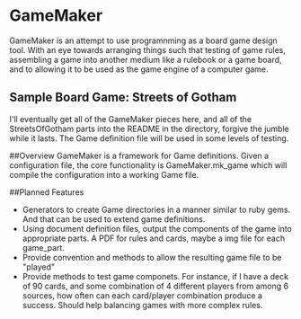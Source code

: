 # GameMaker
GameMaker is an attempt to use programnming as a board game design tool.
With an eye towards arranging things such that testing of game rules,
assembling a game into another medium like a rulebook or a game board,
and to allowing it to be used as the game engine of a computer game.

## Sample Board Game:  Streets of Gotham
I'll eventually get all of the GameMaker pieces here,
and all of the StreetsOfGotham parts into the README in the directory,
forgive the jumble while it lasts.  The Game definition file will be used in
some levels of testing.

##Overview
GameMaker is a framework for Game definitions.  Given a configuration file,
the core functionality is GameMaker.mk_game which will compile the
configuration into a working Game file.

##Planned Features
* Generators to create Game directories in a manner similar to ruby gems. And
 that can be used to extend game definitions.
* Using document definition files, output the components of the game into
appropriate parts.  A PDF for rules and cards, maybe a img file for each
game_part.
* Provide convention and methods to allow the resulting game file to be
"played"
* Provide methods to test game componets.  For instance,
if I have a deck of 90 cards, and some combination of 4 different players
from among 6 sources, how often can each card/player combination produce a
success.  Should help balancing games with more complex rules.
